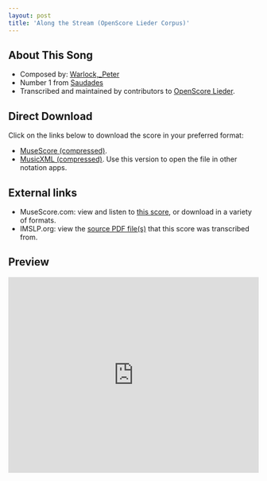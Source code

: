 ```yaml
---
layout: post
title: 'Along the Stream (OpenScore Lieder Corpus)'
---
```


## About This Song

- Composed by: [Warlock,_Peter](https://fourscoreandmore.org/openscore/lieder/Warlock,_Peter)
- Number 1 from [Saudades](https://fourscoreandmore.org/openscore/lieder/Warlock,_Peter/Saudades)
- Transcribed and maintained by contributors to [OpenScore Lieder].

[OpenScore Lieder]: https://musescore.com/openscore-lieder-corpus

## Direct Download

Click on the links below to download the score in your preferred format:
- [MuseScore (compressed)](https://github.com/openscore/lieder/blob/main/scores/Warlock,_Peter/Saudades/1_Along_the_Stream/lc6232420.mscz?raw=true).
- [MusicXML (compressed)](https://github.com/openscore/lieder/blob/main/scores/Warlock,_Peter/Saudades/1_Along_the_Stream/lc6232420.mxl?raw=true). Use this version to open the file in other notation apps.

## External links

- MuseScore.com: view and listen to [this score][MuseScore], or download in a variety of formats.
- IMSLP.org: view the [source PDF file(s)][IMSLP] that this score was transcribed from.

[MuseScore]: https://musescore.com/score/6232420
[IMSLP]: https://imslp.org/wiki/Special:ReverseLookup/476180

## Preview

<iframe width="100%" height="394" src="https://musescore.com/openscore-lieder-corpus/scores/6232420/embed" frameborder="0" allowfullscreen allow="autoplay; fullscreen"></iframe>
